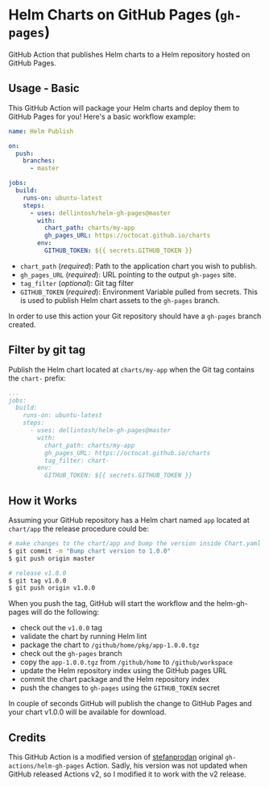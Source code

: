 # Helm Charts on GitHub Pages (`gh-pages`)

GitHub Action that publishes Helm charts to a Helm repository hosted on GitHub
Pages.

## Usage - Basic

This GitHub Action will package your Helm charts and deploy them to GitHub
Pages for you! Here's a basic workflow example:

```yml
name: Helm Publish

on:
  push:
    branches:
      - master

jobs:
  build:
    runs-on: ubuntu-latest
    steps:
      - uses: dellintosh/helm-gh-pages@master
        with:
          chart_path: charts/my-app
          gh_pages_URL: https://octocat.github.io/charts
        env:
          GITHUB_TOKEN: ${{ secrets.GITHUB_TOKEN }}
```

* `chart_path` (_required_): Path to the application chart you wish to publish.
* `gh_pages_URL` (_required_): URL pointing to the output `gh-pages` site.
* `tag_filter` (_optional_): Git tag filter
* `GITHUB_TOKEN` (_required_): Environment Variable pulled from secrets. This is used to publish Helm chart assets to the `gh-pages` branch.

In order to use this action your Git repository should have a `gh-pages` branch
created.

## Filter by git tag

Publish the Helm chart located at `charts/my-app` when the Git tag contains the `chart-` prefix:

```yaml
...
jobs:
  build:
    runs-on: ubuntu-latest
    steps:
      - uses: dellintosh/helm-gh-pages@master
        with:
          chart_path: charts/my-app
          gh_pages_URL: https://octocat.github.io/charts
          tag_filter: chart-
        env:
          GITHUB_TOKEN: ${{ secrets.GITHUB_TOKEN }}
```

## How it Works

Assuming your GitHub repository has a Helm chart named `app` located at
`chart/app` the release procedure could be:

```bash
# make changes to the chart/app and bump the version inside Chart.yaml
$ git commit -m "Bump chart version to 1.0.0"
$ git push origin master

# release v1.0.0
$ git tag v1.0.0
$ git push origin v1.0.0
```

When you push the tag, GitHub will start the workflow and the helm-gh-pages
will do the following:

-   check out the `v1.0.0` tag
-   validate the chart by running Helm lint
-   package the chart to `/github/home/pkg/app-1.0.0.tgz`
-   check out the `gh-pages` branch
-   copy the `app-1.0.0.tgz` from `/github/home` to `/github/workspace`
-   update the Helm repository index using the GitHub pages URL
-   commit the chart package and the Helm repository index
-   push the changes to `gh-pages` using the `GITHUB_TOKEN` secret

In couple of seconds GitHub will publish the change to GitHub Pages and your
chart v1.0.0 will be available for download.

## Credits

This GitHub Action is a modified version of [stefanprodan](https://github.com/stefanprodan/gh-actions) original `gh-actions/helm-gh-pages` Action. Sadly, his
version was not updated when GitHub released Actions v2, so I modified it to
work with the v2 release.
